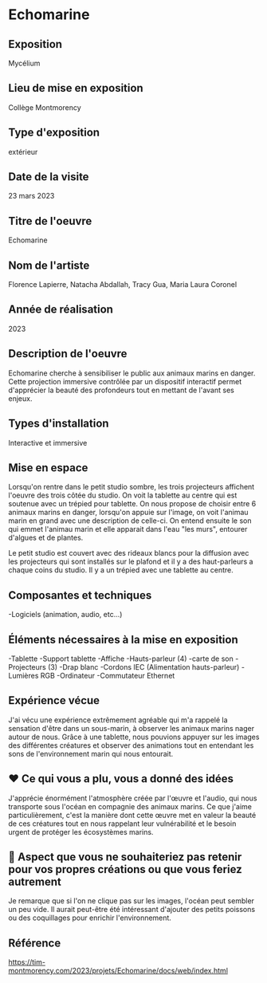 # Echomarine

## Exposition

Mycélium

## Lieu de mise en exposition

Collège Montmorency

## Type d'exposition

extérieur

## Date de la visite

23 mars 2023

## Titre de l'oeuvre

Echomarine

## Nom de l'artiste

Florence Lapierre, Natacha Abdallah, Tracy Gua, Maria Laura Coronel

## Année de réalisation

2023

## Description de l'oeuvre

Echomarine cherche à sensibiliser le public aux animaux marins en danger. Cette projection immersive contrôlée par un dispositif interactif permet d'apprécier la beauté des profondeurs tout en mettant de l'avant ses enjeux.

## Types d'installation

Interactive et immersive

## Mise en espace

Lorsqu'on rentre dans le petit studio sombre, les trois projecteurs affichent l'oeuvre des trois côtée du studio. On voit la tablette au centre qui est soutenue avec un trépied pour tablette. On nous propose de choisir entre 6 animaux marins en danger, lorsqu'on appuie sur l'image, on voit l'animau marin en grand avec une description de celle-ci. On entend ensuite le son qui emmet l'animau marin et elle apparait dans l'eau "les murs", entourer d'algues et de plantes.

Le petit studio est couvert avec des rideaux blancs pour la diffusion avec les projecteurs qui sont installés sur le plafond et il y a des haut-parleurs a chaque coins du studio. Il y a un trépied avec une tablette au centre. 

## Composantes et techniques

-Logiciels (animation, audio, etc...)

## Éléments nécessaires à la mise en exposition

-Tablette
-Support tablette
-Affiche
-Hauts-parleur (4)
-carte de son
-Projecteurs (3)
-Drap blanc
-Cordons IEC (Alimentation hauts-parleur)
-Lumières RGB
-Ordinateur
-Commutateur Ethernet

## Expérience vécue

J'ai vécu une expérience extrêmement agréable qui m'a rappelé la sensation d'être dans un sous-marin, à observer les animaux marins nager autour de nous. Grâce à une tablette, nous pouvions appuyer sur les images des différentes créatures et observer des animations tout en entendant les sons de l'environnement marin qui nous entourait.

## ❤️ Ce qui vous a plu, vous a donné des idées

J'apprécie énormément l'atmosphère créée par l'œuvre et l'audio, qui nous transporte sous l'océan en compagnie des animaux marins. Ce que j'aime particulièrement, c'est la manière dont cette œuvre met en valeur la beauté de ces créatures tout en nous rappelant leur vulnérabilité et le besoin urgent de protéger les écosystèmes marins.

## 🤔 Aspect que vous ne souhaiteriez pas retenir pour vos propres créations ou que vous feriez autrement

Je remarque que si l'on ne clique pas sur les images, l'océan peut sembler un peu vide. Il aurait peut-être été intéressant d'ajouter des petits poissons ou des coquillages pour enrichir l'environnement.

## Référence

https://tim-montmorency.com/2023/projets/Echomarine/docs/web/index.html
